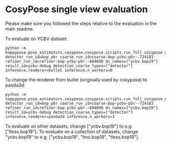 # CosyPose single view evaluation

Please make sure you followed the steps relative to the evaluation in the main readme.

To evaluate on YCBV dataset:

```
python -m happypose.pose_estimators.cosypose.cosypose.scripts.run_full_cosypose_eval_new detector_run_id=bop_pbr coarse_run_id=coarse-bop-ycbv-pbr--724183 refiner_run_id=refiner-bop-ycbv-pbr--604090 ds_names=["ycbv.bop19"] result_id=ycbv-debug detection_coarse_types=["detector"] inference.renderer=bullet inference.n_workers=0
```

To change the renderer from bullet (originally used by cosypose) to panda3d:
```
python -m happypose.pose_estimators.cosypose.cosypose.scripts.run_full_cosypose_eval_new detector_run_id=bop_pbr coarse_run_id=coarse-bop-ycbv-pbr--724183 refiner_run_id=refiner-bop-ycbv-pbr--604090 ds_names=["ycbv.bop19"] result_id=ycbv-debug detection_coarse_types=["detector"] inference.renderer=panda3d inference.n_workers=1
```

To evaluate on other datasets, change ["ycbv.bop19"] to e.g. ["tless.bop19"].
To evaluate on a collection of datasets, change "ycbv.bop19" to e.g. ["ycbv.bop19", "lmo.bop19", "tless.bop19"].